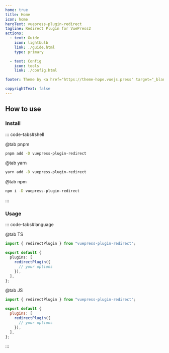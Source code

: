 ```yaml
---
home: true
title: Home
icon: home
heroText: vuepress-plugin-redirect
tagline: Redirect Plugin for VuePress2
actions:
  - text: Guide
    icon: lightbulb
    link: ./guide.html
    type: primary

  - text: Config
    icon: tools
    link: ./config.html

footer: Theme by <a href="https://theme-hope.vuejs.press" target="_blank">VuePress Theme Hope</a> | MIT Licensed, Copyright © 2019-present Mr.Hope

copyrightText: false
---
```


## How to use

### Install

::: code-tabs#shell

@tab pnpm

```bash
pnpm add -D vuepress-plugin-redirect
```

@tab yarn

```bash
yarn add -D vuepress-plugin-redirect
```

@tab npm

```bash
npm i -D vuepress-plugin-redirect
```

:::

### Usage

::: code-tabs#language

@tab TS

```ts title=".vuepress/config.ts"
import { redirectPlugin } from "vuepress-plugin-redirect";

export default {
  plugins: [
    redirectPlugin({
      // your options
    }),
  ],
};
```

@tab JS

```js title=".vuepress/config.js"
import { redirectPlugin } from "vuepress-plugin-redirect";

export default {
  plugins: [
    redirectPlugin({
      // your options
    }),
  ],
};
```

:::
